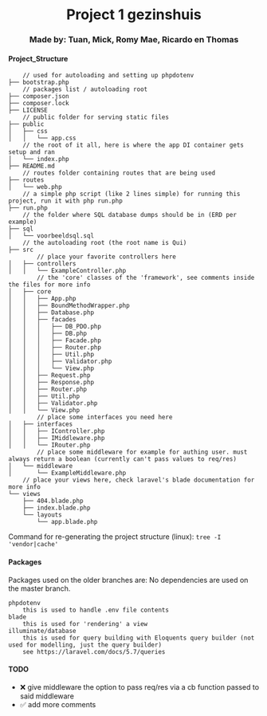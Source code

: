 <h1 align="center">Project 1 gezinshuis</h1>
<h3 align="center">Made by: Tuan, Mick, Romy Mae, Ricardo en Thomas</h3>

#### Project_Structure
```
    // used for autoloading and setting up phpdotenv
├── bootstrap.php
    // packages list / autoloading root
├── composer.json
├── composer.lock
├── LICENSE
    // public folder for serving static files
├── public
│   ├── css
│   │   └── app.css
    // the root of it all, here is where the app DI container gets setup and ran
│   └── index.php
├── README.md
    // routes folder containing routes that are being used
├── routes
│   └── web.php
    // a simple php script (like 2 lines simple) for running this project, run it with php run.php
├── run.php
    // the folder where SQL database dumps should be in (ERD per example)
├── sql
│   └── voorbeeldsql.sql
    // the autoloading root (the root name is Qui)
├── src
        // place your favorite controllers here
│   ├── controllers
│   │   └── ExampleController.php
        // the 'core' classes of the 'framework', see comments inside the files for more info
│   ├── core
│   │   ├── App.php
│   │   ├── BoundMethodWrapper.php
│   │   ├── Database.php
│   │   ├── facades
│   │   │   ├── DB_PDO.php
│   │   │   ├── DB.php
│   │   │   ├── Facade.php
│   │   │   ├── Router.php
│   │   │   ├── Util.php
│   │   │   ├── Validator.php
│   │   │   └── View.php
│   │   ├── Request.php
│   │   ├── Response.php
│   │   ├── Router.php
│   │   ├── Util.php
│   │   ├── Validator.php
│   │   └── View.php
        // place some interfaces you need here
│   ├── interfaces
│   │   ├── IController.php
│   │   ├── IMiddleware.php
│   │   └── IRouter.php
        // place some middleware for example for authing user. must always return a boolean (currently can't pass values to req/res)
│   └── middleware
│       └── ExampleMiddleware.php
    // place your views here, check laravel's blade documentation for more info
└── views
    ├── 404.blade.php
    ├── index.blade.php
    └── layouts
        └── app.blade.php
```
Command for re-generating the project structure (linux): `tree -I 'vendor|cache'`


#### Packages
Packages used on the older branches are: 
No dependencies are used on the master branch.
```
phpdotenv
    this is used to handle .env file contents
blade
    this is used for 'rendering' a view
illuminate/database
    this is used for query building with Eloquents query builder (not used for modelling, just the query builder)
    see https://laravel.com/docs/5.7/queries
```

#### TODO
* ❌ give middleware the option to pass req/res via a cb function passed to said middleware
* ✅ add more comments
